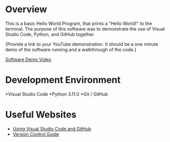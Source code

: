 # Overview

This is a basic Hello World Program, that prints a "Hello World!" to the terminal. The purpose of this software was to demonstrate the use of Visual Studio Code, Python, and GitHub together.

{Provide a link to your YouTube demonstration.  It should be a one minute demo of the software running and a walkthrough of the code.}

[Software Demo Video](http://youtube.link.goes.here)

# Development Environment

*Visual Studio Code
*Python 3.11.0
*Git / GitHub

# Useful Websites

* [Using Visual Studio Code and GitHub](https://code.visualstudio.com/docs/sourcecontrol/overview)
* [Version Control Guide](https://learn.microsoft.com/en-us/visualstudio/version-control/?view=vs-2022&reserved=0&viewFallbackFrom=vs-2019nOpLUWJoY%2FH2WeulMZahAeJgmjsZGq4QUI1%2BaNuk%3D)
